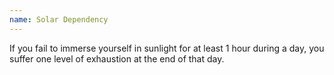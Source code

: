 ```yaml
---
name: Solar Dependency
---
```

If you fail to immerse yourself in sunlight for at least 1 hour during a day, you suffer one level of exhaustion at the
end of that day.
